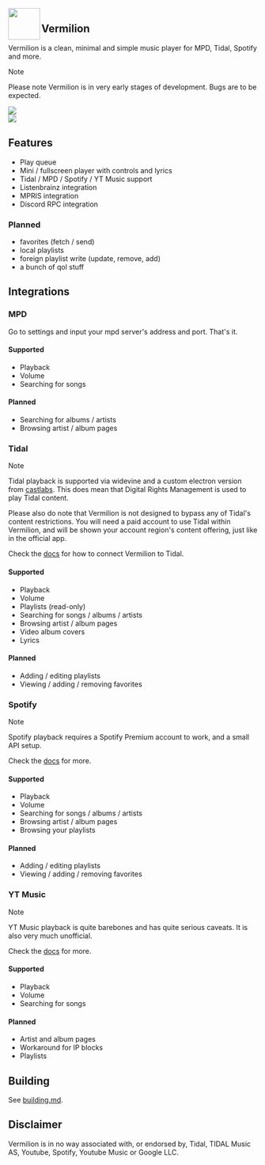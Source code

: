 <img align="left" style="width: 64px" src="assets/logo256.png">

## Vermilion

Vermilion is a clean, minimal and simple music player for MPD, Tidal, Spotify and more.

> [!NOTE]
> Please note Vermilion is in very early stages of development.
> Bugs are to be expected.


![](./assets/ui1.png) <br/>
![](./assets/ui2.png)


## Features

- Play queue
- Mini / fullscreen player with controls and lyrics
- Tidal / MPD / Spotify / YT Music support
- Listenbrainz integration
- MPRIS integration
- Discord RPC integration

### Planned

- favorites (fetch / send)
- local playlists
- foreign playlist write (update, remove, add)
- a bunch of qol stuff

## Integrations

### MPD

Go to settings and input your mpd server's address and port. That's it.

#### Supported

- Playback
- Volume
- Searching for songs

#### Planned

- Searching for albums / artists
- Browsing artist / album pages

### Tidal

> [!NOTE]
> Tidal playback is supported via widevine and a custom electron version from [castlabs](https://github.com/castlabs/electron-releases).
> This does mean that Digital Rights Management is used to play Tidal content.
>
> Please also do note that Vermilion is not designed to bypass any of Tidal's content restrictions. You will need a paid account to use Tidal within Vermilion, and will be shown your account region's content offering, just like in the official app.

Check the [docs](./docs/Tidal.md) for how to connect Vermilion to Tidal.

#### Supported

- Playback
- Volume
- Playlists (read-only)
- Searching for songs / albums / artists
- Browsing artist / album pages
- Video album covers
- Lyrics

#### Planned

- Adding / editing playlists
- Viewing / adding / removing favorites

### Spotify

> [!NOTE]
> Spotify playback requires a Spotify Premium account to work, and a small API setup.
>
> Check the [docs](./docs/Spotify.md) for more.

#### Supported
- Playback
- Volume
- Searching for songs / albums / artists
- Browsing artist / album pages
- Browsing your playlists

#### Planned

- Adding / editing playlists
- Viewing / adding / removing favorites

### YT Music

> [!NOTE]
> YT Music playback is quite barebones and has quite serious caveats. It is also very much unofficial.
>
> Check the [docs](./docs/YTM.md) for more.

#### Supported

- Playback
- Volume
- Searching for songs

#### Planned

- Artist and album pages
- Workaround for IP blocks
- Playlists

## Building

See [building.md](./docs/Building.md).

## Disclaimer

Vermilion is in no way associated with, or endorsed by, Tidal, TIDAL Music AS, Youtube, Spotify, Youtube Music or Google LLC.
